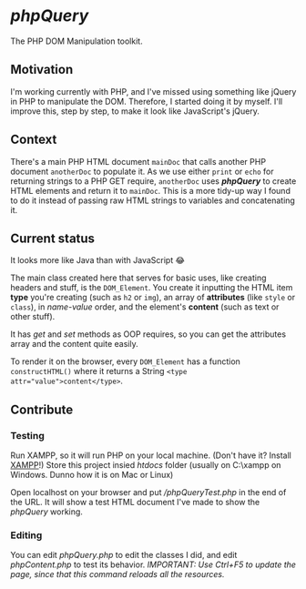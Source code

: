 # *phpQuery*
The  PHP DOM Manipulation toolkit.

## Motivation

I'm working currently with PHP, and I've missed using something like jQuery in PHP to manipulate the DOM. Therefore, I started doing it by myself. I'll improve this, step by step, to make it look like JavaScript's jQuery.

## Context

There's a main PHP HTML document ```mainDoc``` that calls another PHP document ```anotherDoc``` to populate it.
As we use either ```print``` or ```echo``` for returning strings to a PHP GET require, ```anotherDoc``` uses ***phpQuery*** to create HTML elements and return it to ```mainDoc```. This is a more tidy-up way I found to do it instead of passing raw HTML strings to variables and concatenating it.

## Current status

It looks more like Java than with JavaScript 😂

The main class created here that serves for basic uses, like creating headers and stuff, is the ```DOM_Element```.
You create it inputting the HTML item **type** you're creating (such as ```h2``` or ```img```), an array of **attributes** (like ```style``` or ```class```), in *name-value* order, and the element's **content** (such as text or other stuff).

It has *get* and *set* methods as OOP requires, so you can get the attributes array and the content quite easily.

To render it on the browser, every ```DOM_Element``` has a function ```constructHTML()``` where it returns a String ```<type attr="value">content</type>```.

## Contribute

### Testing

Run XAMPP, so it will run PHP on your local machine. (Don't have it? Install [XAMPP](https://www.apachefriends.org/pt_br/download.html)!)
Store this project insied *htdocs* folder (usually on C:\xampp on Windows. Dunno how it is on Mac or Linux)

Open localhost on your browser and put */phpQueryTest.php* in the end of the URL.
It will show a test HTML document I've made to show the *phpQuery* working.

### Editing

You can edit *phpQuery.php* to edit the classes I did, and edit *phpContent.php* to test its behavior.
*IMPORTANT: Use Ctrl+F5 to update the page, since that this command reloads all the resources.*
